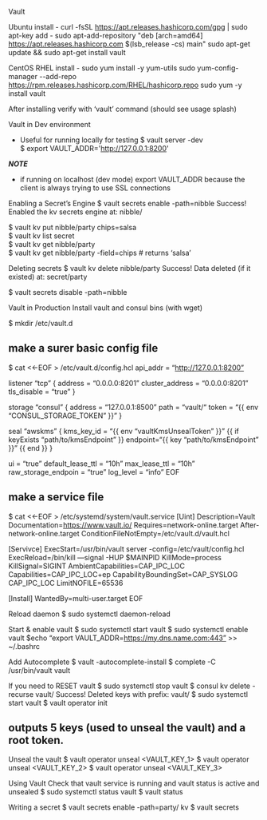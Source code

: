 Vault

Ubuntu install - 
curl -fsSL https://apt.releases.hashicorp.com/gpg | sudo apt-key add -
sudo apt-add-repository "deb [arch=amd64] https://apt.releases.hashicorp.com $(lsb_release -cs) main"
sudo apt-get update && sudo apt-get install vault

CentOS RHEL install -
sudo yum install -y yum-utils
sudo yum-config-manager --add-repo https://rpm.releases.hashicorp.com/RHEL/hashicorp.repo
sudo yum -y install vault

After installing verify with ‘vault’ command (should see usage splash)



Vault in Dev environment
- Useful for running locally for testing
$ vault server -dev  
$ export VAULT_ADDR='http://127.0.0.1:8200'                            

***NOTE*** 
- if running on localhost (dev mode) export VAULT_ADDR because the client is always trying to use SSL connections 



Enabling a Secret’s Engine
$ vault secrets enable -path=nibble
Success! Enabled the kv secrets engine at: nibble/


$ vault kv put nibble/party chips=salsa    
$ vault kv list secret                                    
$ vault kv get nibble/party   
$ vault kv get nibble/party -field=chips          # returns ‘salsa’                      
 

Deleting secrets
$ vault kv delete nibble/party
Success! Data deleted (if it existed) at: secret/party

$ vault secrets disable -path=nibble






Vault in Production
Install vault and consul bins (with wget)

$ mkdir /etc/vault.d
##
## make a surer basic config file

$ cat <<-EOF > /etc/vault.d/config.hcl
api_addr = “http://127.0.0.1:8200”

listener “tcp” {
	address = “0.0.0.0:8201”
	cluster_address = “0.0.0.0:8201”
	tls_disable = “true”
}

storage “consul” {
	address = “127.0.0.1:8500”
	path = “vault/“
	token = “{{ env “CONSUL_STORAGE_TOKEN” }}”
}

seal “awskms” {
	kms_key_id = “{{ env “vaultKmsUnsealToken” }}”
	{{ if keyExists “path/to/kmsEndpoint” }}
	endpoint=“{{ key “path/to/kmsEndpoint” }}”
	{{ end }}
}

ui = “true”
default_lease_ttl = “10h”
max_lease_ttl = “10h”
raw_storage_endpoin = “true”
log_level = “info”
EOF



##
## make a service file
$ cat <<-EOF > /etc/systemd/system/vault.service
[Uint]
Description=Vault
Documentation=https://www.vault.io/
Requires=network-online.target
After-network-online.target
ConditionFileNotEmpty=/etc/vault.d/vault.hcl

[Servivce]
ExecStart=/usr/bin/vault server -config=/etc/vault/config.hcl
ExecReload=/bin/kill —signal -HUP $MAINPID
KillMode=process
KillSignal=SIGINT
AmbientCapabilities=CAP_IPC_LOC
Capabilities=CAP_IPC_LOC+ep
CapabilityBoundingSet=CAP_SYSLOG CAP_IPC_LOC
LimitNOFILE=65536

[Install]
WantedBy=multi-user.target
EOF


Reload daemon
$ sudo systemctl daemon-reload

Start & enable vault
$ sudo systemctl start vault
$ sudo systemctl enable vault
$echo “export VAULT_ADDR=https://my.dns.name.com:443” >> ~/.bashrc

Add Autocomplete 
$ vault -autocomplete-install
$ complete -C /usr/bin/vault vault


If you need to RESET vault
$ sudo systemctl stop vault
$ consul kv delete -recurse vault/
Success! Deleted keys with prefix: vault/
$ sudo systemctl start vault 
$ vault operator init
## outputs 5 keys (used to unseal the vault) and a root token.

Unseal the vault
$ vault operator unseal  <VAULT_KEY_1>
$ vault operator unseal  <VAULT_KEY_2>
$ vault operator unseal  <VAULT_KEY_3>



Using Vault
Check that vault service is running and vault status is active and unsealed
$ sudo systemctl status vault
$ vault status

Writing a secret
$ vault secrets enable -path=party/ kv
$ vault secrets 

